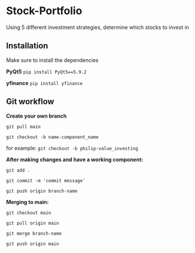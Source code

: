 # Stock-Portfolio
Using 5 different investment strategies, determine which stocks to invest in

## Installation
Make sure to install the dependencies

**PyQt5**
`pip install PyQt5==5.9.2`

**yfinance**
`pip install yfinance`

## Git workflow
**Create your own branch**

`git pull main`

`git checkout -b name-component_name`

for example: `git checkout -b philip-value_investing`

**After making changes and have a working component:** 

`git add .`

`git commit -m 'commit message'`

`git push origin branch-name`

**Merging to main:**

`git checkout main`

`git pull origin main`

`git merge branch-name`

`git push origin main`
